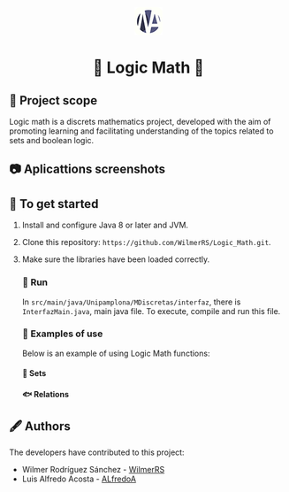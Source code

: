<div align="center"> 
  <a href="https://github.com/WilmerRS/Logic_Math#----logic-math--"> 
    <img src="https://github.com/WilmerRS/Logic_Math/blob/master/src/main/java/resources/data/Iconos/1x/Icono-cabecera-50x50.png" />
  </a>
</div>

<h1 style="margin-top:10px:" align="center"> 🚀
  <strong> Logic Math</strong> 🎯 
</h1>

## 🐙 Project scope

Logic math is a discrets mathematics project, developed with the aim of promoting 
learning and facilitating understanding of the topics related to sets and boolean logic.

## 📷 Aplicattions screenshots 

## 🐋 To get started

1. Install and configure Java 8 or later and JVM.
2. Clone this repository: `https://github.com/WilmerRS/Logic_Math.git`.
3. Make sure the libraries have been loaded correctly.

   ### 🐅 Run 

   In `src/main/java/Unipamplona/MDiscretas/interfaz`, there is `InterfazMain.java`,
   main java file. To execute, compile and run this file.

   ### 🐣 Examples of use

   Below is an example of using Logic Math functions:

      #### 🦀 Sets

      #### 🐟 Relations

## 🖋️ Authors

The developers have contributed to this project:

* Wilmer Rodríguez Sánchez - <a href="https://github.com/WilmerRS"> WilmerRS </a> 
* Luis Alfredo Acosta - <a href="https://github.com/WilmerRS"> ALfredoA </a> 


